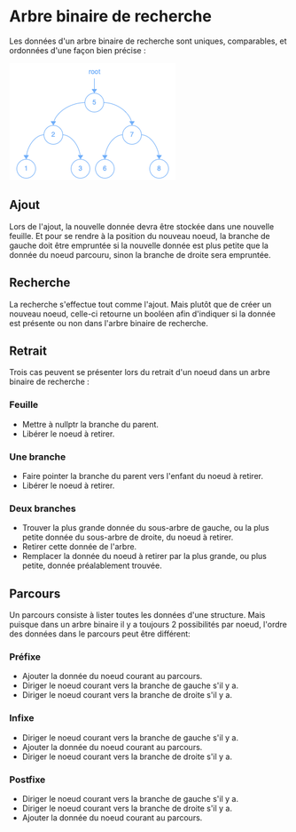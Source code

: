 # Arbre binaire de recherche

Les données d'un arbre binaire de recherche sont uniques, comparables, et ordonnées d'une façon bien précise :

![Arbre Binaire de Recherche](Images/BinarySearchTree.png)

## Ajout

Lors de l'ajout, la nouvelle donnée devra être stockée dans une nouvelle feuille. Et pour se rendre à la position du nouveau noeud, la branche de gauche doit être empruntée si la nouvelle donnée est plus petite que la donnée du noeud parcouru, sinon la branche de droite sera empruntée.

## Recherche

La recherche s'effectue tout comme l'ajout. Mais plutôt que de créer un nouveau noeud, celle-ci retourne un booléen afin d'indiquer si la donnée est présente ou non dans l'arbre binaire de recherche.

## Retrait

Trois cas peuvent se présenter lors du retrait d'un noeud dans un arbre binaire de recherche :

### Feuille

- Mettre à nullptr la branche du parent.
- Libérer le noeud à retirer.

### Une branche

- Faire pointer la branche du parent vers l'enfant du noeud à retirer.
- Libérer le noeud à retirer.
  
### Deux branches

- Trouver la plus grande donnée du sous-arbre de gauche, ou la plus petite donnée du sous-arbre de droite, du noeud à retirer.
- Retirer cette donnée de l'arbre.
- Remplacer la donnée du noeud à retirer par la plus grande, ou plus petite, donnée préalablement trouvée.

## Parcours

Un parcours consiste à lister toutes les données d'une structure. Mais puisque dans un arbre binaire il y a toujours 2 possibilités par noeud, l'ordre des données dans le parcours peut être différent:

### Préfixe

- Ajouter la donnée du noeud courant au parcours.
- Diriger le noeud courant vers la branche de gauche s'il y a.
- Diriger le noeud courant vers la branche de droite s'il y a.

### Infixe

- Diriger le noeud courant vers la branche de gauche s'il y a.
- Ajouter la donnée du noeud courant au parcours.
- Diriger le noeud courant vers la branche de droite s'il y a.

### Postfixe

- Diriger le noeud courant vers la branche de gauche s'il y a.
- Diriger le noeud courant vers la branche de droite s'il y a.
- Ajouter la donnée du noeud courant au parcours.
